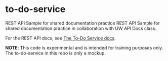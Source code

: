 # to-do-service

REST API Sample for shared documentation practice
REST API Sample for shared documentation practice in collaboration with UW API Docs class.

For the REST API docs, see [The To-Do Service docs](https://uwc2-apidoc.github.io/to-do-service-public/).

**NOTE**: This code is experimental and is intended for training purposes only.
The to-do-service in this repo is only a mockup.
